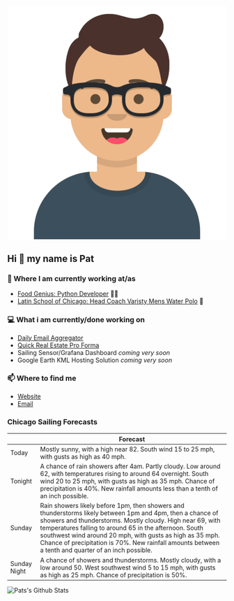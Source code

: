 [![Social banner for p-j-falconer](https://raw.githubusercontent.com/P-J-FALCONER/P-J-FALCONER/master/assets/avataaars.svg)](https://patfalconer.com/)
## Hi :wave: my name is Pat

### 💼 Where I am currently working at/as
- [Food Genius: Python Developer](https://getfoodgenius.com/) 🍔🐍
- [Latin School of Chicago: Head Coach Varisty Mens Water Polo](https://www.latinschool.org/) 🤽


### 💻 What i am currently/done working on
 - [Daily Email Aggregator](https://github.com/P-J-FALCONER/dott_daily_mail)
 - [Quick Real Estate Pro Forma](https://github.com/P-J-FALCONER/henry)
 - Sailing Sensor/Grafana Dashboard *coming very soon*
 - Google Earth KML Hosting Solution *coming very soon*

### 📫 Where to find me
 - [Website](https://patfalconer.com/)
 - [Email](mailto:patrick.j.falconer@gmail.com)


### Chicago Sailing Forecasts
|   | Forecast  |
|---|---|
| Today | Mostly sunny, with a high near 82. South wind 15 to 25 mph, with gusts as high as 40 mph. |
| Tonight | A chance of rain showers after 4am. Partly cloudy. Low around 62, with temperatures rising to around 64 overnight. South wind 20 to 25 mph, with gusts as high as 35 mph. Chance of precipitation is 40%. New rainfall amounts less than a tenth of an inch possible. |
| Sunday | Rain showers likely before 1pm, then showers and thunderstorms likely between 1pm and 4pm, then a chance of showers and thunderstorms. Mostly cloudy. High near 69, with temperatures falling to around 65 in the afternoon. South southwest wind around 20 mph, with gusts as high as 35 mph. Chance of precipitation is 70%. New rainfall amounts between a tenth and quarter of an inch possible. |
| Sunday Night | A chance of showers and thunderstorms. Mostly cloudy, with a low around 50. West southwest wind 5 to 15 mph, with gusts as high as 25 mph. Chance of precipitation is 50%. |

![Pats's Github Stats](https://github-readme-stats.vercel.app/api?username=p-j-falconer&show_icons=true&theme=radical)
